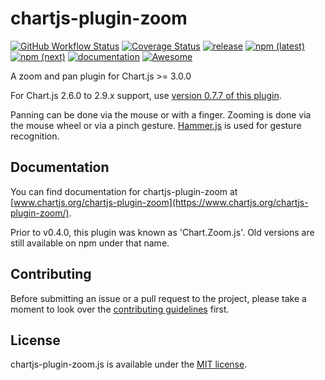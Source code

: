 # chartjs-plugin-zoom

[![GitHub Workflow Status](https://img.shields.io/github/workflow/status/chartjs/chartjs-plugin-zoom/CI)](https://github.com/chartjs/chartjs-plugin-zoom/actions/workflows/ci.yml)
[![Coverage Status](https://coveralls.io/repos/github/chartjs/chartjs-plugin-zoom/badge.svg?branch=master)](https://coveralls.io/github/chartjs/chartjs-plugin-zoom?branch=master)
[![release](https://img.shields.io/github/v/release/chartjs/chartjs-plugin-zoom?include_prereleases)](https://github.com/chartjs/chartjs-plugin-zoom/releases)
[![npm (latest)](https://img.shields.io/npm/v/chartjs-plugin-zoom/latest)](https://www.npmjs.com/package/chartjs-plugin-zoom/v/latest)
[![npm (next)](https://img.shields.io/npm/v/chartjs-plugin-zoom/next)](https://www.npmjs.com/package/chartjs-plugin-zoom/v/next)
[![documentation](https://img.shields.io/static/v1?message=Documentation&color=informational)](https://www.chartjs.org/chartjs-plugin-zoom/index)
<a href="https://github.com/chartjs/awesome"><img src="https://awesome.re/badge-flat2.svg" alt="Awesome"></a>

A zoom and pan plugin for Chart.js >= 3.0.0

For Chart.js 2.6.0 to 2.9.x support, use [version 0.7.7 of this plugin](https://github.com/chartjs/chartjs-plugin-zoom/releases/tag/v0.7.7).

Panning can be done via the mouse or with a finger.
Zooming is done via the mouse wheel or via a pinch gesture. [Hammer.js](https://hammerjs.github.io/) is used for gesture recognition.

## Documentation

You can find documentation for chartjs-plugin-zoom at [www.chartjs.org/chartjs-plugin-zoom](https://www.chartjs.org/chartjs-plugin-zoom/).

Prior to v0.4.0, this plugin was known as 'Chart.Zoom.js'. Old versions are still available on npm under that name.

## Contributing

Before submitting an issue or a pull request to the project, please take a moment to look over the [contributing guidelines](CONTRIBUTING.md) first.

## License

chartjs-plugin-zoom.js is available under the [MIT license](https://opensource.org/licenses/MIT).
